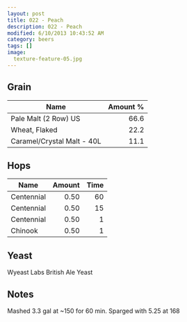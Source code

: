 ```yaml
---
layout: post
title: 022 - Peach
description: 022 - Peach
modified: 6/10/2013 10:43:52 AM
category: beers
tags: []
image:
  texture-feature-05.jpg
---
```



## Grain

| Name | Amount %|
| ---- | ------: |
| Pale Malt (2 Row) US | 66.6 |
| Wheat, Flaked | 22.2 |
| Caramel/Crystal Malt - 40L | 11.1 |

## Hops

| Name | Amount | Time |
| ---- | -----: | ---: |
| Centennial | 0.50 | 60 |
| Centennial | 0.50 | 15 |
| Centennial | 0.50 | 1 |
| Chinook | 0.50 | 1 |

## Yeast
Wyeast Labs British Ale Yeast

## Notes
Mashed 3.3 gal at ~150 for 60 min. Sparged with 5.25 at 168
